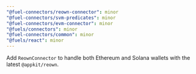 ```yaml
---
"@fuel-connectors/reown-connector": minor
"@fuel-connectors/svm-predicates": minor
"@fuel-connectors/evm-connector": minor
"@fuels/connectors": minor
"@fuel-connectors/common": minor
"@fuels/react": minor
---
```


Add `ReownConnector` to handle both Ethereum and Solana wallets with the latest `@appkit/reown`.

